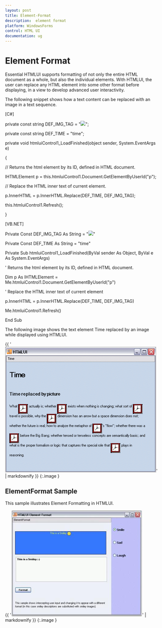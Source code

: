 ```yaml
---
layout: post
title: Element-Format
description:  element format
platform: WindowsForms
control: HTML UI
documentation: ug
---
```


#  Element Format

Essential HTMLUI supports formatting of not only the entire HTML document as a whole, but also the individual elements. With HTMLUI, the user can replace any HTML element into some other format before displaying, in a view to develop advanced user interactivity.


The following snippet shows how a text content can be replaced with an image in a text sequence. 

[C#]



private const string DEF_IMG_TAG = "<img src='..\\..\\clock.jpg'>";

private const string DEF_TIME = "time";



private void htmluiControl1_LoadFinished(object sender, System.EventArgs e)

{

// Returns the html element by its ID, defined in HTML document.

IHTMLElement p = this.htmluiControl1.Document.GetElementByUserId("p");



// Replace the  HTML inner text of current element. 

p.InnerHTML = p.InnerHTML.Replace(DEF_TIME, DEF_IMG_TAG);

this.htmluiControl1.Refresh();

}



[VB.NET]



Private Const DEF_IMG_TAG As String = "<img src='..\..\clock.jpg'>"

Private Const DEF_TIME As String = "time"



Private Sub htmluiControl1_LoadFinished(ByVal sender As Object, ByVal e As System.EventArgs)



'  Returns the html element by its ID, defined in HTML document. 

Dim p As IHTMLElement = Me.htmluiControl1.Document.GetElementByUserId("p")



' Replace the  HTML inner text of current element 

p.InnerHTML = p.InnerHTML.Replace(DEF_TIME, DEF_IMG_TAG)

Me.htmluiControl1.Refresh()

End Sub



The following image shows the text element Time replaced by an image while displayed using HTMLUI.

{{ '![](Element-Format_images/Element-Format_img1.png)' | markdownify }}
{:.image }


## ElementFormat Sample

This sample illustrates Element Formatting in HTMLUI.



{{ '![](Element-Format_images/Element-Format_img2.jpeg)' | markdownify }}
{:.image }


